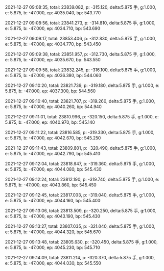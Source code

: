 2021-12-27 09:08:35, total: 23839.082, p: -315.120, delta:5.875 手, g:1.000, e: 5.875, b: -47.000, ep: 4035.040, bp: 543.770

2021-12-27 09:08:56, total: 23841.273, p: -314.810, delta:5.875 手, g:1.000, e: 5.875, b: -47.000, ep: 4034.710, bp: 543.690

2021-12-27 09:09:17, total: 23853.406, p: -312.830, delta:5.875 手, g:1.000, e: 5.875, b: -47.000, ep: 4034.770, bp: 543.450

2021-12-27 09:09:38, total: 23851.957, p: -312.730, delta:5.875 手, g:1.000, e: 5.875, b: -47.000, ep: 4035.670, bp: 543.550

2021-12-27 09:09:58, total: 23832.245, p: -316.100, delta:5.875 手, g:1.000, e: 5.875, b: -47.000, ep: 4036.380, bp: 544.060

2021-12-27 09:10:20, total: 23821.739, p: -319.180, delta:5.875 手, g:1.000, e: 5.875, b: -47.000, ep: 4037.300, bp: 544.560

2021-12-27 09:10:40, total: 23821.707, p: -319.260, delta:5.875 手, g:1.000, e: 5.875, b: -47.000, ep: 4040.260, bp: 544.940

2021-12-27 09:11:01, total: 23810.996, p: -320.150, delta:5.875 手, g:1.000, e: 5.875, b: -47.000, ep: 4040.970, bp: 545.140

2021-12-27 09:11:22, total: 23816.585, p: -319.330, delta:5.875 手, g:1.000, e: 5.875, b: -47.000, ep: 4042.670, bp: 545.250

2021-12-27 09:11:43, total: 23809.801, p: -320.490, delta:5.875 手, g:1.000, e: 5.875, b: -47.000, ep: 4042.790, bp: 545.410

2021-12-27 09:12:04, total: 23818.647, p: -319.360, delta:5.875 手, g:1.000, e: 5.875, b: -47.000, ep: 4044.080, bp: 545.430

2021-12-27 09:12:24, total: 23812.190, p: -319.740, delta:5.875 手, g:1.000, e: 5.875, b: -47.000, ep: 4043.860, bp: 545.450

2021-12-27 09:12:45, total: 23817.003, p: -319.040, delta:5.875 手, g:1.000, e: 5.875, b: -47.000, ep: 4044.160, bp: 545.400

2021-12-27 09:13:06, total: 23813.509, p: -320.250, delta:5.875 手, g:1.000, e: 5.875, b: -47.000, ep: 4043.190, bp: 545.430

2021-12-27 09:13:27, total: 23807.035, p: -321.040, delta:5.875 手, g:1.000, e: 5.875, b: -47.000, ep: 4044.320, bp: 545.670

2021-12-27 09:13:48, total: 23805.630, p: -320.450, delta:5.875 手, g:1.000, e: 5.875, b: -47.000, ep: 4045.230, bp: 545.710

2021-12-27 09:14:09, total: 23811.214, p: -320.370, delta:5.875 手, g:1.000, e: 5.875, b: -47.000, ep: 4044.030, bp: 545.550
